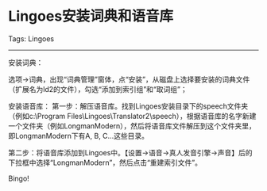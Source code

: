 # Lingoes安装词典和语音库
Tags: Lingoes

------

安装词典：

选项->词典，出现“词典管理”窗体，点“安装”，从磁盘上选择要安装的词典文件（扩展名为ld2的文件），勾选“添加到索引组”和“取词组”；

安装语音库： 
第一步：解压语音库。找到Lingoes安装目录下的speech文件夹（例如c:\Program Files\Lingoes\Translator2\speech），根据语音库的名字新建一个文件夹（例如LongmanModern），然后将语音库文件解压到这个文件夹里，即LongmanModern下有A, B, C...这些目录。

第二步：将语音库添加到Lingoes中。【设置->语音->真人发音引擎->声音】后的下拉框中选择“LongmanModern”，然后点击“重建索引文件”。

Bingo!